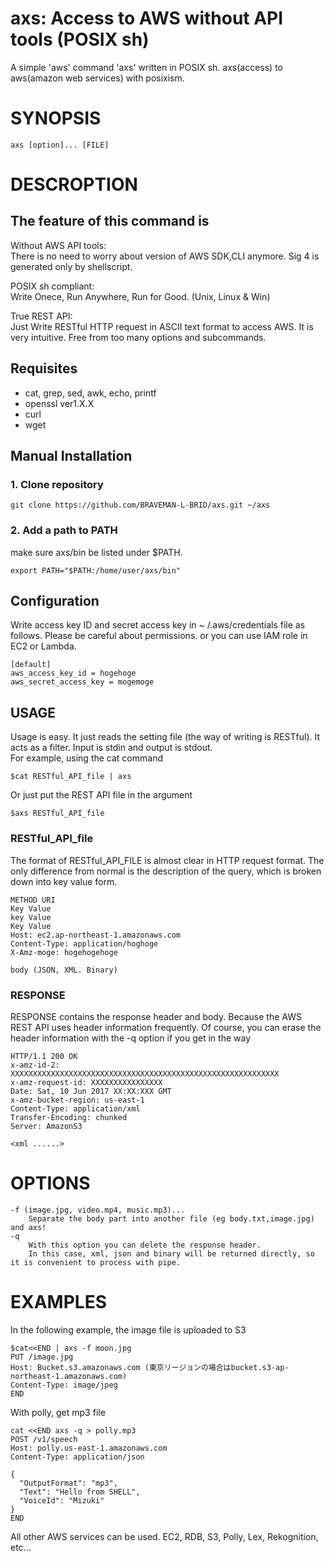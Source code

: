 # axs: Access to AWS without API tools (POSIX sh)
A simple 'aws' command 'axs' written in POSIX sh. axs(access) to aws(amazon web services) with posixism.

# SYNOPSIS
```
axs [option]... [FILE]
```
# DESCROPTION
## The feature of this command is
Without AWS API tools:  
There is no need to worry about version of AWS SDK,CLI anymore. Sig 4 is generated only by shellscript.

POSIX sh compliant:  
Write Onece, Run Anywhere, Run for Good. (Unix, Linux & Win)

True REST API:  
Just Write RESTful HTTP request in ASCII text format to access AWS. It is very intuitive. 
Free from too many options and subcommands.

## Requisites
- cat, grep, sed, awk, echo, printf
- openssl ver1.X.X
- curl
- wget

## Manual Installation
### 1. Clone repository
```
git clone https://github.com/BRAVEMAN-L-BRID/axs.git ~/axs
```
### 2. Add a path to PATH
make sure axs/bin be listed under $PATH.
```
export PATH="$PATH:/home/user/axs/bin"
```

## Configuration
Write access key ID and secret access key in ~ /.aws/credentials file as follows. Please be careful about permissions. or you can use IAM role in EC2 or Lambda.
```
[default]
aws_access_key_id = hogehoge
aws_secret_access_key = mogemoge
```

## USAGE
Usage is easy. It just reads the setting file (the way of writing is RESTful). It acts as a filter. Input is stdin and output is stdout.  
For example, using the cat command
```
$cat RESTful_API_file | axs
```
Or just put the REST API file in the argument
```
$axs RESTful_API_file
```
### RESTful_API_file
The format of RESTful_API_FILE is almost clear in HTTP request format. The only difference from normal is the description of the query, which is broken down into key value form.
```
METHOD URI    
Key Value
key Value
Key Value    
Host: ec2.ap-northeast-1.amazonaws.com 
Content-Type: application/hoghoge 
X-Amz-moge: hogehogehoge 

body (JSON, XML. Binary)
```
### RESPONSE
RESPONSE contains the response header and body. Because the AWS REST API uses header information frequently. Of course, you can erase the header information with the -q option if you get in the way
```
HTTP/1.1 200 OK
x-amz-id-2: XXXXXXXXXXXXXXXXXXXXXXXXXXXXXXXXXXXXXXXXXXXXXXXXXXXXXXXXXXXX
x-amz-request-id: XXXXXXXXXXXXXXXX
Date: Sat, 10 Jun 2017 XX:XX:XXX GMT
x-amz-bucket-region: us-east-1
Content-Type: application/xml
Transfer-Encoding: chunked
Server: AmazonS3

<xml ......>
```
# OPTIONS
```
-f (image.jpg, video.mp4, music.mp3)...
    Separate the body part into another file (eg body.txt,image.jpg) and axs!
-q
    With this option you can delete the response header. 
    In this case, xml, json and binary will be returned directly, so it is convenient to process with pipe.
```

# EXAMPLES
In the following example, the image file is uploaded to S3
```
$cat<<END | axs -f moon.jpg
PUT /image.jpg
Host: Bucket.s3.amazonaws.com (東京リージョンの場合はbucket.s3-ap-northeast-1.amazonaws.com)
Content-Type: image/jpeg
END
```

With polly, get mp3 file
```
cat <<END axs -q > polly.mp3
POST /v1/speech
Host: polly.us-east-1.amazonaws.com
Content-Type: application/json

{
  "OutputFormat": "mp3",
  "Text": "Hello from SHELL",
  "VoiceId": "Mizuki"
}
END
```
All other AWS services can be used. EC2, RDB, S3, Polly, Lex, Rekognition, etc...
